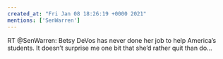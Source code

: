 ```yaml
---
created_at: "Fri Jan 08 18:26:19 +0000 2021"
mentions: ['SenWarren']
---
```


RT @SenWarren: Betsy DeVos has never done her job to help America’s students. It doesn’t surprise me one bit that she’d rather quit than do…